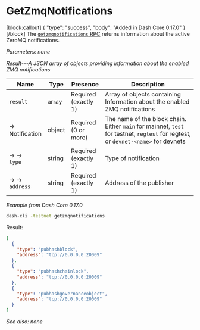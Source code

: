 # GetZmqNotifications
[block:callout]
{
  "type": "success",
  "body": "Added in Dash Core 0.17.0"
}
[/block]
The [`getzmqnotifications` RPC](core-api-ref-remote-procedure-calls-blockchain#getblockchaininfo) returns information about the active ZeroMQ notifications.

*Parameters: none*

*Result---A JSON array of objects providing information about the enabled ZMQ notifications*

Name | Type | Presence | Description
--- | --- | --- | ---
`result` | array | Required<br>(exactly 1) | Array of objects containing Information about the enabled ZMQ notifications
→<br>Notification | object | Required<br>(0 or more) | The name of the block chain. Either `main` for mainnet, `test` for testnet, `regtest` for regtest, or `devnet-<name>` for devnets
→ →<br>`type` | string | Required<br>(exactly 1) | Type of notification
→ →<br>`address` | string | Required<br>(exactly 1) | Address of the publisher

*Example from Dash Core 0.17.0*

``` bash
dash-cli -testnet getzmqnotifications
```

Result:

``` json
[
  {
    "type": "pubhashblock",
    "address": "tcp://0.0.0.0:20009"
  },
  {
    "type": "pubhashchainlock",
    "address": "tcp://0.0.0.0:20009"
  },
  {
    "type": "pubhashgovernanceobject",
    "address": "tcp://0.0.0.0:20009"
  }
]
```

*See also: none*